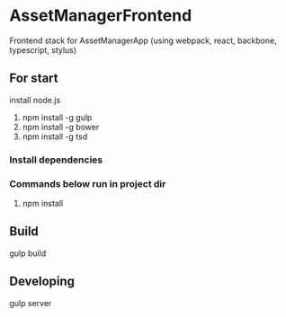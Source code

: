 # AssetManagerFrontend

Frontend stack for AssetManagerApp (using webpack, react, backbone, typescript, stylus)

## For start
install node.js

1. npm install -g gulp
2. npm install -g bower
3. npm install -g tsd

### Install dependencies
### Commands below run in project dir

1. npm install

## Build
gulp build

## Developing
gulp server
